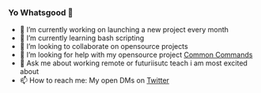 ### Yo Whatsgood 👋

- 🔭 I’m currently working on launching a new project every month
- 🌱 I’m currently learning bash scripting
- 👯 I’m looking to collaborate on opensource projects
- 🤔 I’m looking for help with my opensource project [Common Commands](https://github.com/youngclaude/Common-Commands)
- 💬 Ask me about working remote or futuriisutc teach i am most excited about
- 📫 How to reach me: My open DMs on [Twitter](https://twitter.com/youngclaude_)

<!--
**youngclaude/youngclaude** is a ✨ _special_ ✨ repository because its `README.md` (this file) appears on your GitHub profile.

Here are some ideas to get you started:

- 🔭 I’m currently working on ...
- 🌱 I’m currently learning ...
- 👯 I’m looking to collaborate on ...
- 🤔 I’m looking for help with ...
- 💬 Ask me about ...
- 📫 How to reach me: ...
- 😄 Pronouns: ...
- ⚡ Fun fact: ...
-->
